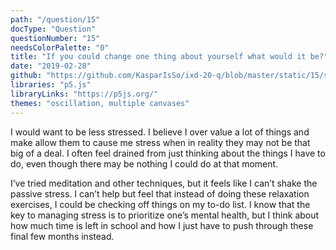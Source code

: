 ```yaml
---
path: "/question/15"
docType: "Question"
questionNumber: "15"
needsColorPalette: "0"
title: "If you could change one thing about yourself what would it be?"
date: "2019-02-28"
github: "https://github.com/KasparIsSo/ixd-20-q/blob/master/static/15/sketch.js"
libraries: "p5.js"
libraryLinks: "https://p5js.org/"
themes: "oscillation, multiple canvases"
---
```


I would want to be less stressed. I believe I over value a lot of things and make allow them to cause me stress when in reality they may not be that big of a deal. I often feel drained from just thinking about the things I have to do, even though there may be nothing I could do at that moment.

I’ve tried meditation and other techniques, but it feels like I can’t shake the passive stress. I can’t help but feel that instead of doing these relaxation exercises, I could be checking off things on my to-do list. I know that the key to managing stress is to prioritize one’s mental health, but I think about how much time is left in school and how I just have to push through these final few months instead.
